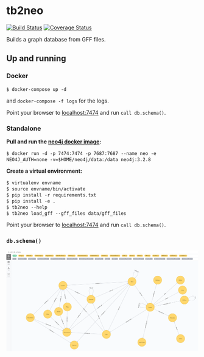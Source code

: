# tb2neo

[![Build Status](https://travis-ci.org/COMBAT-TB/gff2neo.svg?branch=master)](https://travis-ci.org/COMBAT-TB/gff2neo) [![Coverage Status](https://coveralls.io/repos/github/COMBAT-TB/gff2neo/badge.svg?branch=master)](https://coveralls.io/github/COMBAT-TB/gff2neo?branch=master)

Builds a graph database from GFF files.

## Up and running

### Docker

```
$ docker-compose up -d
```
and `docker-compose -f logs` for the logs.

Point your browser to [localhost:7474](http://0.0.0.0:7474) and run `call db.schema()`.

### Standalone

**Pull and run the [neo4j docker image](https://hub.docker.com/_/neo4j/):**

```
$ docker run -d -p 7474:7474 -p 7687:7687 --name neo -e NEO4J_AUTH=none -v=$HOME/neo4j/data:/data neo4j:3.2.8
```

**Create a virtual environment:**

```
$ virtualenv envname
$ source envname/bin/activate
$ pip install -r requirements.txt
$ pip install -e .
$ tb2neo --help
$ tb2neo load_gff --gff_files data/gff_files
```

Point your browser to [localhost:7474](http://localhost:7474]) and run `call db.schema()`.

### `db.schema()`

![Neo4j_IE](./images/dbschema_.png)

